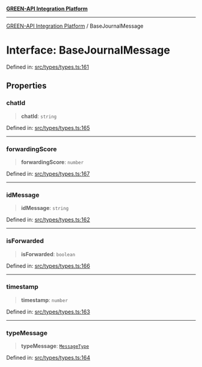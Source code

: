 [**GREEN-API Integration Platform**](../README.md)

***

[GREEN-API Integration Platform](../globals.md) / BaseJournalMessage

# Interface: BaseJournalMessage

Defined in: [src/types/types.ts:161](https://github.com/green-api/greenapi-integration/blob/63683bb8d19b76d9e4ce6bd0a8121d8d2cf428af/src/types/types.ts#L161)

## Properties

### chatId

> **chatId**: `string`

Defined in: [src/types/types.ts:165](https://github.com/green-api/greenapi-integration/blob/63683bb8d19b76d9e4ce6bd0a8121d8d2cf428af/src/types/types.ts#L165)

***

### forwardingScore

> **forwardingScore**: `number`

Defined in: [src/types/types.ts:167](https://github.com/green-api/greenapi-integration/blob/63683bb8d19b76d9e4ce6bd0a8121d8d2cf428af/src/types/types.ts#L167)

***

### idMessage

> **idMessage**: `string`

Defined in: [src/types/types.ts:162](https://github.com/green-api/greenapi-integration/blob/63683bb8d19b76d9e4ce6bd0a8121d8d2cf428af/src/types/types.ts#L162)

***

### isForwarded

> **isForwarded**: `boolean`

Defined in: [src/types/types.ts:166](https://github.com/green-api/greenapi-integration/blob/63683bb8d19b76d9e4ce6bd0a8121d8d2cf428af/src/types/types.ts#L166)

***

### timestamp

> **timestamp**: `number`

Defined in: [src/types/types.ts:163](https://github.com/green-api/greenapi-integration/blob/63683bb8d19b76d9e4ce6bd0a8121d8d2cf428af/src/types/types.ts#L163)

***

### typeMessage

> **typeMessage**: [`MessageType`](../type-aliases/MessageType.md)

Defined in: [src/types/types.ts:164](https://github.com/green-api/greenapi-integration/blob/63683bb8d19b76d9e4ce6bd0a8121d8d2cf428af/src/types/types.ts#L164)
